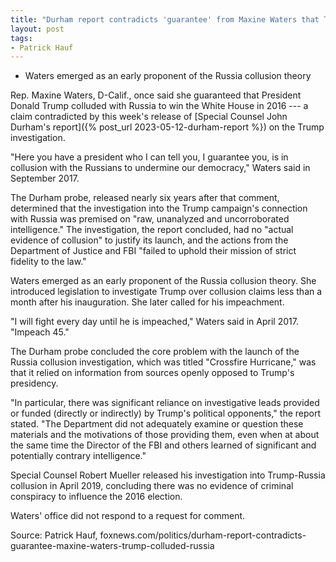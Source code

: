 ```yaml
---
title: "Durham report contradicts 'guarantee' from Maxine Waters that Trump colluded with Russia"
layout: post
tags:
- Patrick Hauf
---
```


- Waters emerged as an early proponent of the Russia collusion theory

Rep. Maxine Waters, D-Calif., once said she guaranteed that President Donald Trump colluded with Russia to win the White House in 2016 --- a claim contradicted by this week's release of [Special Counsel John Durham's report]({% post_url 2023-05-12-durham-report %}) on the Trump investigation.

"Here you have a president who I can tell you, I guarantee you, is in collusion with the Russians to undermine our democracy," Waters said in September 2017.

The Durham probe, released nearly six years after that comment, determined that the investigation into the Trump campaign's connection with Russia was premised on "raw, unanalyzed and uncorroborated intelligence." The investigation, the report concluded, had no "actual evidence of collusion" to justify its launch, and the actions from the Department of Justice and FBI "failed to uphold their mission of strict fidelity to the law."

Waters emerged as an early proponent of the Russia collusion theory. She introduced legislation to investigate Trump over collusion claims less than a month after his inauguration. She later called for his impeachment.

"I will fight every day until he is impeached," Waters said in April 2017. "Impeach 45."

The Durham probe concluded the core problem with the launch of the Russia collusion investigation, which was titled "Crossfire Hurricane," was that it relied on information from sources openly opposed to Trump's presidency.

"In particular, there was significant reliance on investigative leads provided or funded (directly or indirectly) by Trump's political opponents," the report stated. "The Department did not adequately examine or question these materials and the motivations of those providing them, even when at about the same time the Director of the FBI and others learned of significant and potentially contrary intelligence."

Special Counsel Robert Mueller released his investigation into Trump-Russia collusion in April 2019, concluding there was no evidence of criminal conspiracy to influence the 2016 election.

Waters' office did not respond to a request for comment.

Source: Patrick Hauf, foxnews.com/politics/durham-report-contradicts-guarantee-maxine-waters-trump-colluded-russia
